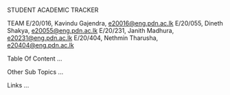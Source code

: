STUDENT ACADEMIC TRACKER

TEAM
E/20/016, Kavindu Gajendra, e20016@eng.pdn.ac.lk
E/20/055, Dineth Shakya, e20055@eng.pdn.ac.lk
E/20/231, Janith Madhura, e20231@eng.pdn.ac.lk
E/20/404, Nethmin Tharusha, e20404@eng.pdn.ac.lk

Table Of Content
...

Other Sub Topics
...

Links
...
